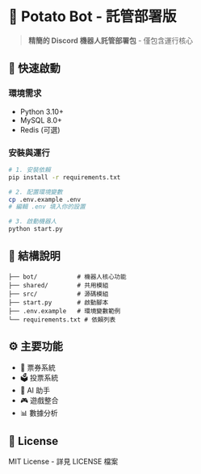 # 🥔 Potato Bot - 託管部署版

> **精簡的 Discord 機器人託管部署包** - 僅包含運行核心

## 🚀 快速啟動

### 環境需求
- Python 3.10+
- MySQL 8.0+
- Redis (可選)

### 安裝與運行

```bash
# 1. 安裝依賴
pip install -r requirements.txt

# 2. 配置環境變數
cp .env.example .env
# 編輯 .env 填入你的設置

# 3. 啟動機器人
python start.py
```

## 📁 結構說明

```
├── bot/           # 機器人核心功能
├── shared/        # 共用模組
├── src/           # 源碼模組
├── start.py       # 啟動腳本
├── .env.example   # 環境變數範例
└── requirements.txt # 依賴列表
```

## ⚙️ 主要功能

- 🎫 票券系統
- 🗳️ 投票系統  
- 🤖 AI 助手
- 🎮 遊戲整合
- 📊 數據分析

## 📝 License

MIT License - 詳見 LICENSE 檔案